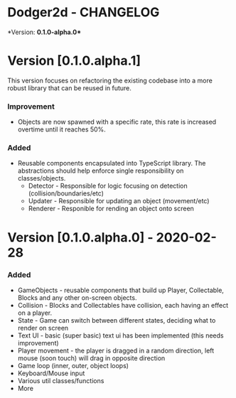 # Dodger2d - CHANGELOG

\*Version: **0.1.0-alpha.0\***

# Version [0.1.0.alpha.1]

This version focuses on refactoring the existing codebase into a more robust library that can be reused in future.

### Improvement

- Objects are now spawned with a specific rate, this rate is increased overtime until it reaches 50%.

### Added

- Reusable components encapsulated into TypeScript library. The abstractions should help enforce single responsibility on classes/objects.
  - Detector - Responsible for logic focusing on detection (collision/boundaries/etc)
  - Updater - Responsible for updating an object (movement/etc)
  - Renderer - Responible for rending an object onto screen

# Version [0.1.0.alpha.0] - 2020-02-28

### Added

- GameObjects - reusable components that build up Player, Collectable, Blocks and any other on-screen objects.
- Collision - Blocks and Collectables have collision, each having an effect on a player.
- State - Game can switch between different states, deciding what to render on screen
- Text UI - basic (super basic) text ui has been implemented (this needs improvement)
- Player movement - the player is dragged in a random direction, left mouse (soon touch) will drag in opposite direction
- Game loop (inner, outer, object loops)
- Keyboard/Mouse input
- Various util classes/functions
- More
